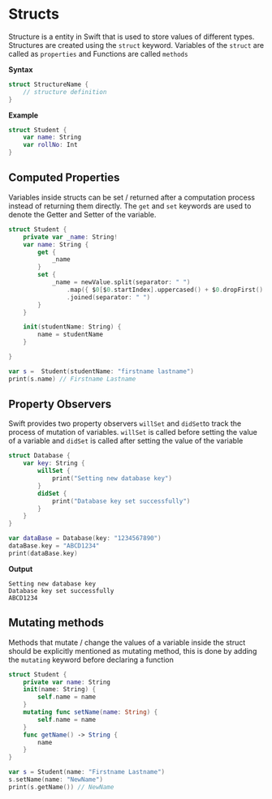 # Structs

Structure is a entity in Swift that is used to store values of different types. Structures are created using the `struct` keyword. Variables of the `struct` are called as `properties` and Functions are called `methods`

**Syntax**

```swift
struct StructureName {
	// structure definition
}
```

**Example**

```swift
struct Student {
	var name: String
	var rollNo: Int
}
```

## Computed Properties
Variables inside structs can be set / returned after a computation process instead of returning them directly. The `get` and `set` keywords are used to denote the Getter and Setter of the variable.

```swift
struct Student {
    private var _name: String!
    var name: String {
        get {
            _name
        }
        set {
            _name = newValue.split(separator: " ")
				.map({ $0[$0.startIndex].uppercased() + $0.dropFirst() })
				.joined(separator: " ")
        }
    }

 	init(studentName: String) {
        name = studentName
    }

}

var s =  Student(studentName: "firstname lastname")
print(s.name) // Firstname Lastname
```

## Property Observers

Swift provides two property observers `willSet` and `didSet`to track the process of mutation of variables. `willSet` is called before setting the value of a variable and `didSet` is called after setting the value of the variable

```swift
struct Database {
    var key: String {
        willSet {
            print("Setting new database key")
        }
        didSet {
            print("Database key set successfully")
        }
    }
}

var dataBase = Database(key: "1234567890")
dataBase.key = "ABCD1234"
print(dataBase.key)
```

**Output**

```
Setting new database key
Database key set successfully
ABCD1234
```

## Mutating methods

Methods that mutate / change the values of a variable inside the struct should be explicitly mentioned as mutating method, this is done by adding the `mutating` keyword before declaring a function

```swift
struct Student {
    private var name: String
    init(name: String) {
        self.name = name
    }
    mutating func setName(name: String) {
        self.name = name
    }
    func getName() -> String {
        name
    }
}

var s = Student(name: "Firstname Lastname")
s.setName(name: "NewName")
print(s.getName()) // NewName
```
 